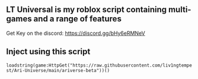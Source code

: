 ## LT Universal is my roblox script containing multi-games and a range of features
Get Key on the discord: https://discord.gg/bHy6eRMNeV

## Inject using this script
```loadstring(game:HttpGet("https://raw.githubusercontent.com/liv1ngtempest/Ari-Universe/main/ariverse-beta"))()```
